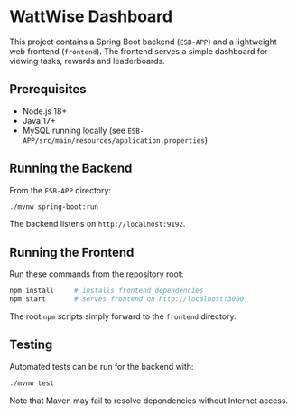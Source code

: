 # WattWise Dashboard

This project contains a Spring Boot backend (`ESB-APP`) and a lightweight web
frontend (`frontend`). The frontend serves a simple dashboard for viewing tasks,
rewards and leaderboards.

## Prerequisites
- Node.js 18+
- Java 17+
- MySQL running locally (see `ESB-APP/src/main/resources/application.properties`)

## Running the Backend
From the `ESB-APP` directory:

```bash
./mvnw spring-boot:run
```

The backend listens on `http://localhost:9192`.

## Running the Frontend
Run these commands from the repository root:

```bash
npm install     # installs frontend dependencies
npm start       # serves frontend on http://localhost:3000
```

The root `npm` scripts simply forward to the `frontend` directory.

## Testing
Automated tests can be run for the backend with:

```bash
./mvnw test
```

Note that Maven may fail to resolve dependencies without Internet access.
